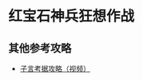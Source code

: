 # 红宝石神兵狂想作战

<UnderConstruction />

## 其他参考攻略

* [子言考据攻略（视频）](https://www.bilibili.com/video/av967629198/)